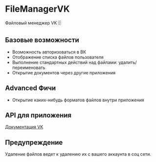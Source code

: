 # FileManagerVK
Файловый менеджер VK 🗄

## Базовые возможности
* Возможность авторизоваться в ВК
* Отображение списка файлов пользователя
* Выполнение стандартных действий над файлами: удалить/переименовать
* Открытие документов через другие приложения

## Advanced Фичи
* Открытие каких-нибудь форматов файлов внутри приложения

## API для приложения

[Документация VK](https://vk.com/dev.php?method=docs)

## Предупреждение
Удаление файлов ведет к удалению их с вашего аккаунта в соц сети. 
